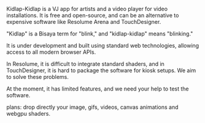 Kidlap-Kidlap is a VJ app for artists and a video player for video installations.
It is free and open-source, and can be an alternative to expensive software like Resolume Arena and TouchDesigner.

"Kidlap" is a Bisaya term for "blink," and "kidlap-kidlap" means "blinking."

It is under development and built using standard web technologies, allowing access to all modern browser APIs.

In Resolume, it is difficult to integrate standard shaders, and in TouchDesigner, it is hard to package the software for kiosk setups. We aim to solve these problems.

At the moment, it has limited features, and we need your help to test the software.

plans:
drop directly your image, gifs, videos, canvas animations and webgpu shaders.
